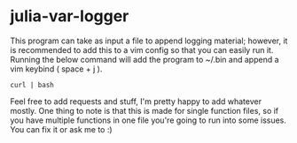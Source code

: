 # julia-var-logger

This program can take as input a file to append logging material; however, it is recommended to add this to a vim config so that you can easily run it.
Running the below command will add the program to ~/.bin and append a vim keybind ( space + j ).
```
curl | bash
```

Feel free to add requests and stuff, I'm pretty happy to add whatever mostly. One thing to note is that this is made for single function files, so if you have multiple functions in one file you're going to run into some issues. You can fix it or ask me to :)
